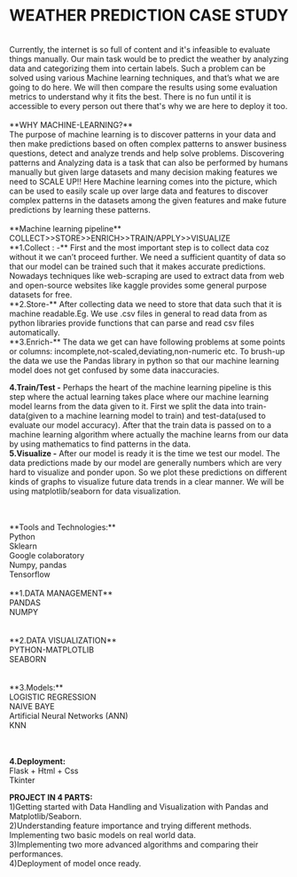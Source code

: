 # WEATHER PREDICTION CASE STUDY
<br>
Currently, the internet is so full of content and it's infeasible to evaluate things manually. Our main task would be to predict the weather by analyzing data and categorizing them into certain labels. Such a problem can be solved using various Machine learning techniques, and that’s what we are going to do here. We will then compare the results using some evaluation metrics to understand why it fits the best. There is no fun until it is accessible to every person out there that's why we are here to deploy it too.
<br>
<br>
**WHY MACHINE-LEARNING?**
<br>
The purpose of machine learning is to discover patterns in your data and then make predictions based on often complex patterns to answer business questions, detect and analyze trends and help solve problems.
Discovering patterns and Analyzing data is a task that can also be performed by humans manually but given large datasets and many decision making features we need to SCALE UP!!
Here Machine learning comes into the picture, which can be used to easily scale up over large data and features to discover complex patterns in the datasets among the given features and make future predictions by learning these patterns.

<br>
<br>
**Machine learning pipeline**<br>
COLLECT>>STORE>>ENRICH>>TRAIN/APPLY>>VISUALIZE
<br>
**1.Collect : -** First and the most important step is to collect data coz without it we can’t proceed further. We need a sufficient  quantity of  data so that our model can be trained such that it makes accurate predictions. Nowadays techniques like web-scraping are used to extract data from web and open-source websites like kaggle provides some general purpose datasets for free.
<br>
**2.Store-** After collecting data we need to store that data such that it is machine readable.Eg. We use .csv files in general to read data from as python libraries provide functions that can parse and read csv files automatically.
<br>
**3.Enrich-**  The data we get can have following problems at some points or columns: incomplete,not-scaled,deviating,non-numeric etc.  To brush-up the data we use the Pandas library in python so that our machine learning model does not get confused by some data inaccuracies.

**4.Train/Test -** Perhaps the heart of the machine learning pipeline is this step where the actual learning takes place where our machine learning model learns from the data given to it. First we split the data into train-data(given to a machine learning model to train) and test-data(used to evaluate our model accuracy). After that the train data is passed on to a machine learning algorithm where actually the machine learns from our data by using mathematics to find patterns in the data.
<br>
**5.Visualize -** After our model is ready it is the time we test our model. The data predictions made by our model are generally numbers which are very hard to visualize and ponder upon. So we plot these predictions on different kinds of graphs to visualize future data trends in a clear manner. We will be using matplotlib/seaborn for data visualization.
  
<br>
<br>
**Tools and Technologies:**<br>
Python<br>
Sklearn<br>
Google colaboratory<br>
Numpy, pandas<br>
Tensorflow
<br>
<br>
**1.DATA MANAGEMENT**<br>
  PANDAS<br> 
  NUMPY<br>
<br>
<br>
**2.DATA VISUALIZATION**<br>
 PYTHON-MATPLOTLIB<br>
 SEABORN<br>
<br>
<br>
 **3.Models:**<br>
  LOGISTIC REGRESSION<br>
  NAIVE BAYE<br>
  Artificial Neural Networks (ANN)<br>
  KNN<br>
 
 <br>
 <br>
 
**4.Deployment:**<br>
 Flask + Html + Css<br>
 Tkinter<br>

**PROJECT IN 4 PARTS:**
<br>
1)Getting started with Data Handling and Visualization with Pandas and Matplotlib/Seaborn.
<br>
2)Understanding feature importance and trying different methods. Implementing two basic models on real world data.
<br>
3)Implementing two more advanced algorithms and comparing their performances.<br>
4)Deployment of model once ready.

